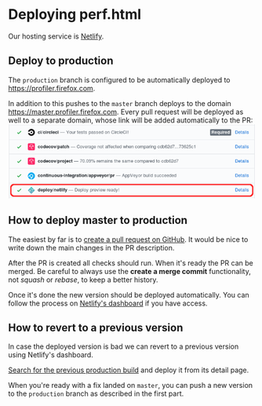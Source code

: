 # Deploying perf.html

Our hosting service is [Netlify](netlify.com).

## Deploy to production

The `production` branch is configured to be automatically deployed to
<https://profiler.firefox.com>.

In addition to this pushes to the `master` branch deploys to the domain
https://master.profiler.firefox.com. Every pull request will be deployed as well to a
separate domain, whose link will be added automatically to the PR:
![The link to the preview deployment is in the sections where checks are](images/netlify-link.png)

## How to deploy master to production

The easiest by far is to
[create a pull request on GitHub](https://github.com/devtools-html/firefox-profiler/compare/production...master?expand=1).
It would be nice to write down the main changes in the PR description.

After the PR is created all checks should run. When it's ready the PR can be
merged. Be careful to always use the **create a merge commit** functionality,
not *squash* or *rebase*, to keep a better history.

Once it's done the new version should be deployed automatically. You can follow the
process on [Netlify's dashboard](https://app.netlify.com/sites/perf-html/deploys)
if you have access.

## How to revert to a previous version

In case the deployed version is bad we can revert to a previous version using
Netlify's dashboard.

[Search for the previous production build](https://app.netlify.com/sites/perf-html/deploys?filter=production)
and deploy it from its detail page.

When you're ready with a fix landed on `master`, you can push a new version to the
`production` branch as described in the first part.
